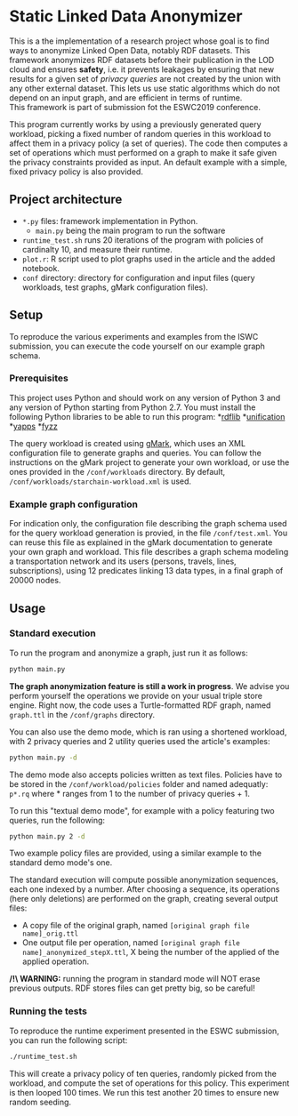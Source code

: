 # Static Linked Data Anonymizer

This is a the implementation of a research project whose goal is to find ways to
anonymize Linked Open Data, notably RDF datasets. This framework anonymizes RDF
datasets before their publication in the LOD cloud and ensures **safety**, i.e.
it prevents leakages by ensuring that new results for a given set of *privacy queries*
are not created by the union with any other external dataset. This lets us use
static algorithms which do not depend on an input graph, and are efficient in
terms of runtime.  
This framework is part of submission fot the ESWC2019 conference.

This program currently works by using a previously generated query workload,
picking a fixed number of random queries in this workload to affect them in a privacy
policy (a set of queries). The code then computes a set of operations which must
performed on a graph to make it safe given the privacy constraints provided as input.
An default example with a simple, fixed privacy policy is also provided.

## Project architecture

- ```*.py``` files: framework implementation in Python.
  - ```main.py``` being the main program to run the software
- ```runtime_test.sh``` runs 20 iterations of the program with policies of cardinalty 10, and measure their runtime.
- ```plot.r```: R script used to plot graphs used in the article and the added notebook.
- ```conf``` directory: directory for configuration and input files (query workloads, test graphs, gMark configuration files).

## Setup

To reproduce the various experiments and examples from the ISWC submission, you can
execute the code yourself on our example graph schema.

### Prerequisites

This project uses Python and should work on any version of Python 3 and any
version of Python starting from Python 2.7. You must install the following Python
libraries to be able to run this program:
*[rdflib](https://github.com/RDFLib/rdflib)
*[unification](https://pypi.python.org/pypi/unification/0.2.2)
*[yapps](https://github.com/smurfix/yapps)
*[fyzz](https://pypi.org/project/fyzz/)

The query workload is created using [gMark](https://github.com/graphMark/gmark),
which uses an XML configuration file to generate graphs and queries. You can follow
the instructions on the gMark project to generate your own workload, or use the
ones provided in the ```/conf/workloads``` directory.
By default, ```/conf/workloads/starchain-workload.xml``` is used.

### Example graph configuration

For indication only, the configuration file describing the graph schema used
for the query workload generation is provied, in the file ```/conf/test.xml```.
You can reuse this file as explained in the gMark documentation to generate
your own graph and workload. This file describes a graph schema modeling a
transportation network and its users (persons, travels, lines, subscriptions),
using 12 predicates linking 13 data types, in a final graph of 20000 nodes.

## Usage

### Standard execution

To run the program and anonymize a graph, just run it as follows:

```bash
python main.py
```

**The graph anonymization feature is still a work in progress**. We advise you
perform yourself the operations we provide on your usual triple store engine.
Right now, the code uses a Turtle-formatted RDF graph, named ```graph.ttl``` in the ```/conf/graphs```
directory.

You can also use the demo mode, which is ran using a shortened workload, with 2
privacy queries and 2 utility queries used the article's examples:

```bash
python main.py -d
```

The demo mode also accepts policies written as text files. Policies have to be stored
in the ```/conf/workload/policies``` folder and named adequatly: ```p*.rq``` where * 
ranges from 1 to the number of privacy queries + 1.

To run this "textual demo mode", for example with a policy featuring two queries, run the following:

```bash
python main.py 2 -d
```

Two example policy files are provided, using a similar example to the standard
demo mode's one.

The standard execution will compute possible anonymization sequences, each one
indexed by a number. After choosing a sequence, its operations (here only deletions)
are performed on the graph, creating several output files:

- A copy file of the original graph, named ```[original graph file name]_orig.ttl```
- One output file per operation, named ```[original graph file name]_anonymized_stepX.ttl```, X being the number of the applied of the applied operation.

**/!\ WARNING:** running the program in standard mode will NOT erase previous
outputs. RDF stores files can get pretty big, so be careful!

### Running the tests

To reproduce the runtime experiment presented in the ESWC submission, you can run the
following script:

```bash
./runtime_test.sh
```

This will create a privacy policy of ten queries, randomly picked from the workload,
and compute the set of operations for this policy. This experiment is then looped
100 times. We run this test another 20 times to ensure new random seeding.